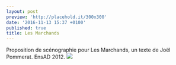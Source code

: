 ```yaml
---
layout: post
preview: 'http://placehold.it/300x300'
date: '2016-11-13 15:37 +0100'
published: true
title: Les Marchands
---
```

Proposition de scénographie pour Les Marchands, un texte de Joël Pommerat.
EnsAD 2012.
![]({{site.baseurl}}/images/th_lesmarchands.jpg)
